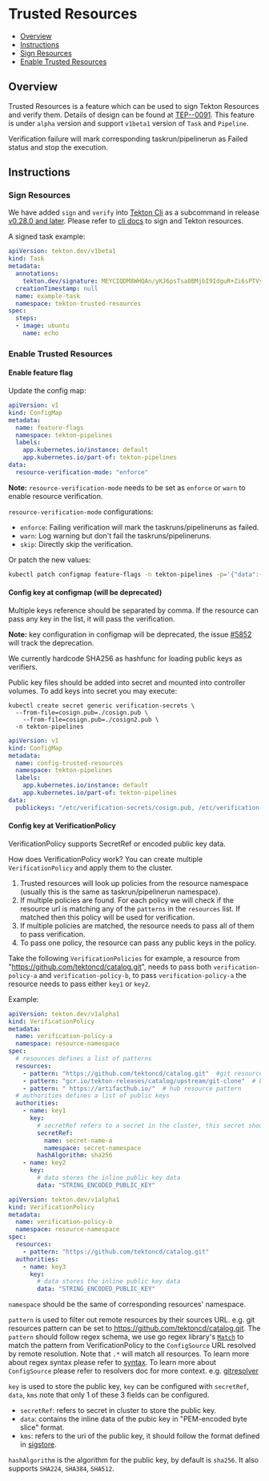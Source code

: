 # Trusted Resources

- [Overview](#overview)
- [Instructions](#Instructions)
 - [Sign Resources](#sign-resources)
 - [Enable Trusted Resources](#enable-trusted-resources)

## Overview

Trusted Resources is a feature which can be used to sign Tekton Resources and verify them. Details of design can be found at [TEP--0091](https://github.com/tektoncd/community/blob/main/teps/0091-trusted-resources.md). This feature is under `alpha` version and support `v1beta1` version of `Task` and `Pipeline`.

Verification failure will mark corresponding taskrun/pipelinerun as Failed status and stop the execution.

## Instructions

### Sign Resources
We have added `sign` and `verify` into [Tekton Cli](https://github.com/tektoncd/cli) as a subcommand in release [v0.28.0 and later](https://github.com/tektoncd/cli/releases/tag/v0.28.0). Please refer to [cli docs](https://github.com/tektoncd/cli/blob/main/docs/cmd/tkn_task_sign.md) to sign and Tekton resources.

A signed task example:
```yaml
apiVersion: tekton.dev/v1beta1
kind: Task
metadata:
  annotations:
    tekton.dev/signature: MEYCIQDM8WHQAn/yKJ6psTsa0BMjbI9IdguR+Zi6sPTVynxv6wIhAMy8JSETHP7A2Ncw7MyA7qp9eLsu/1cCKOjRL1mFXIKV
  creationTimestamp: null
  name: example-task
  namespace: tekton-trusted-resources
spec:
  steps:
  - image: ubuntu
    name: echo
```

### Enable Trusted Resources

#### Enable feature flag

Update the config map:
```yaml
apiVersion: v1
kind: ConfigMap
metadata:
  name: feature-flags
  namespace: tekton-pipelines
  labels:
    app.kubernetes.io/instance: default
    app.kubernetes.io/part-of: tekton-pipelines
data:
  resource-verification-mode: "enforce"
```

**Note:** `resource-verification-mode` needs to be set as `enforce` or `warn` to enable resource verification.

`resource-verification-mode` configurations:
 * `enforce`: Failing verification will mark the taskruns/pipelineruns as failed.
 * `warn`: Log warning but don't fail the taskruns/pipelineruns.
 * `skip`: Directly skip the verification.

Or patch the new values:
```bash
kubectl patch configmap feature-flags -n tekton-pipelines -p='{"data":{"resource-verification-mode":"enforce"}}
```


#### Config key at configmap (will be deprecated)
Multiple keys reference should be separated by comma. If the resource can pass any key in the list, it will pass the verification.

**Note:** key configuration in configmap will be deprecated, the issue [#5852](https://github.com/tektoncd/pipeline/issues/5852) will track the deprecation.

We currently hardcode SHA256 as hashfunc for loading public keys as verifiers.

Public key files should be added into secret and mounted into controller volumes. To add keys into secret you may execute:

```shell
kubectl create secret generic verification-secrets \
  --from-file=cosign.pub=./cosign.pub \
    --from-file=cosign.pub=./cosign2.pub \
  -n tekton-pipelines
```

```yaml
apiVersion: v1
kind: ConfigMap
metadata:
  name: config-trusted-resources
  namespace: tekton-pipelines
  labels:
    app.kubernetes.io/instance: default
    app.kubernetes.io/part-of: tekton-pipelines
data:
  publickeys: "/etc/verification-secrets/cosign.pub, /etc/verification-secrets/cosign2.pub"
```

#### Config key at VerificationPolicy
VerificationPolicy supports SecretRef or encoded public key data.

How does VerificationPolicy work?
You can create multiple `VerificationPolicy` and apply them to the cluster.
1. Trusted resources will look up policies from the resource namespace (usually this is the same as taskrun/pipelinerun namespace).
2. If multiple policies are found. For each policy we will check if the resource url is matching any of the `patterns` in the `resources` list. If matched then this policy will be used for verification.
3. If multiple policies are matched, the resource needs to pass all of them to pass verification.
4. To pass one policy, the resource can pass any public keys in the policy.

Take the following `VerificationPolicies` for example, a resource from "https://github.com/tektoncd/catalog.git", needs to pass both `verification-policy-a` and `verification-policy-b`, to pass `verification-policy-a` the resource needs to pass either `key1` or `key2`.

Example:
```yaml
apiVersion: tekton.dev/v1alpha1
kind: VerificationPolicy
metadata:
  name: verification-policy-a
  namespace: resource-namespace
spec:
  # resources defines a list of patterns
  resources:
    - pattern: "https://github.com/tektoncd/catalog.git"  #git resource pattern
    - pattern: "gcr.io/tekton-releases/catalog/upstream/git-clone"  # bundle resource pattern
    - pattern: " https://artifacthub.io/"  # hub resource pattern
  # authorities defines a list of public keys
  authorities:
    - name: key1
      key:
        # secretRef refers to a secret in the cluster, this secret should contain public keys data
        secretRef:
          name: secret-name-a
          namespace: secret-namespace
        hashAlgorithm: sha256
    - name: key2
      key:
        # data stores the inline public key data
        data: "STRING_ENCODED_PUBLIC_KEY"
```

```yaml
apiVersion: tekton.dev/v1alpha1
kind: VerificationPolicy
metadata:
  name: verification-policy-b
  namespace: resource-namespace
spec:
  resources:
    - pattern: "https://github.com/tektoncd/catalog.git"
  authorities:
    - name: key3
      key:
        # data stores the inline public key data
        data: "STRING_ENCODED_PUBLIC_KEY"
```

`namespace` should be the same of corresponding resources' namespace.

`pattern` is used to filter out remote resources by their sources URL. e.g. git resources pattern can be set to https://github.com/tektoncd/catalog.git. The `pattern` should follow regex schema, we use go regex library's [`Match`](https://pkg.go.dev/regexp#Match) to match the pattern from VerificationPolicy to the `ConfigSource` URL resolved by remote resolution. Note that `.*` will match all resources.
To learn more about regex syntax please refer to [syntax](https://pkg.go.dev/regexp/syntax).
To learn more about `ConfigSource` please refer to resolvers doc for more context. e.g. [gitresolver](./git-resolver.md)

 `key` is used to store the public key, `key` can be configured with `secretRef`, `data`, `kms` note that only 1 of these 3 fields can be configured.

  * `secretRef`: refers to secret in cluster to store the public key.
  * `data`: contains the inline data of the pubic key in "PEM-encoded byte slice" format.
  * `kms`: refers to the uri of the public key, it should follow the format defined in [sigstore](https://docs.sigstore.dev/cosign/kms_support).

`hashAlgorithm` is the algorithm for the public key, by default is `sha256`. It also supports `SHA224`, `SHA384`, `SHA512`.

